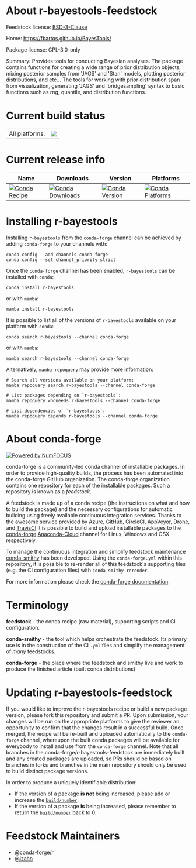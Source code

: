 About r-bayestools-feedstock
============================

Feedstock license: [BSD-3-Clause](https://github.com/conda-forge/r-bayestools-feedstock/blob/main/LICENSE.txt)

Home: https://fbartos.github.io/BayesTools/

Package license: GPL-3.0-only

Summary: Provides tools for conducting Bayesian analyses. The package contains functions for creating a wide range of prior distribution objects, mixing posterior samples from 'JAGS' and 'Stan' models, plotting posterior distributions, and etc... The tools for working with prior distribution span from visualization, generating 'JAGS' and 'bridgesampling' syntax to basic functions such as rng, quantile, and distribution functions.

Current build status
====================


<table><tr><td>All platforms:</td>
    <td>
      <a href="https://dev.azure.com/conda-forge/feedstock-builds/_build/latest?definitionId=13494&branchName=main">
        <img src="https://dev.azure.com/conda-forge/feedstock-builds/_apis/build/status/r-bayestools-feedstock?branchName=main">
      </a>
    </td>
  </tr>
</table>

Current release info
====================

| Name | Downloads | Version | Platforms |
| --- | --- | --- | --- |
| [![Conda Recipe](https://img.shields.io/badge/recipe-r--bayestools-green.svg)](https://anaconda.org/conda-forge/r-bayestools) | [![Conda Downloads](https://img.shields.io/conda/dn/conda-forge/r-bayestools.svg)](https://anaconda.org/conda-forge/r-bayestools) | [![Conda Version](https://img.shields.io/conda/vn/conda-forge/r-bayestools.svg)](https://anaconda.org/conda-forge/r-bayestools) | [![Conda Platforms](https://img.shields.io/conda/pn/conda-forge/r-bayestools.svg)](https://anaconda.org/conda-forge/r-bayestools) |

Installing r-bayestools
=======================

Installing `r-bayestools` from the `conda-forge` channel can be achieved by adding `conda-forge` to your channels with:

```
conda config --add channels conda-forge
conda config --set channel_priority strict
```

Once the `conda-forge` channel has been enabled, `r-bayestools` can be installed with `conda`:

```
conda install r-bayestools
```

or with `mamba`:

```
mamba install r-bayestools
```

It is possible to list all of the versions of `r-bayestools` available on your platform with `conda`:

```
conda search r-bayestools --channel conda-forge
```

or with `mamba`:

```
mamba search r-bayestools --channel conda-forge
```

Alternatively, `mamba repoquery` may provide more information:

```
# Search all versions available on your platform:
mamba repoquery search r-bayestools --channel conda-forge

# List packages depending on `r-bayestools`:
mamba repoquery whoneeds r-bayestools --channel conda-forge

# List dependencies of `r-bayestools`:
mamba repoquery depends r-bayestools --channel conda-forge
```


About conda-forge
=================

[![Powered by
NumFOCUS](https://img.shields.io/badge/powered%20by-NumFOCUS-orange.svg?style=flat&colorA=E1523D&colorB=007D8A)](https://numfocus.org)

conda-forge is a community-led conda channel of installable packages.
In order to provide high-quality builds, the process has been automated into the
conda-forge GitHub organization. The conda-forge organization contains one repository
for each of the installable packages. Such a repository is known as a *feedstock*.

A feedstock is made up of a conda recipe (the instructions on what and how to build
the package) and the necessary configurations for automatic building using freely
available continuous integration services. Thanks to the awesome service provided by
[Azure](https://azure.microsoft.com/en-us/services/devops/), [GitHub](https://github.com/),
[CircleCI](https://circleci.com/), [AppVeyor](https://www.appveyor.com/),
[Drone](https://cloud.drone.io/welcome), and [TravisCI](https://travis-ci.com/)
it is possible to build and upload installable packages to the
[conda-forge](https://anaconda.org/conda-forge) [Anaconda-Cloud](https://anaconda.org/)
channel for Linux, Windows and OSX respectively.

To manage the continuous integration and simplify feedstock maintenance
[conda-smithy](https://github.com/conda-forge/conda-smithy) has been developed.
Using the ``conda-forge.yml`` within this repository, it is possible to re-render all of
this feedstock's supporting files (e.g. the CI configuration files) with ``conda smithy rerender``.

For more information please check the [conda-forge documentation](https://conda-forge.org/docs/).

Terminology
===========

**feedstock** - the conda recipe (raw material), supporting scripts and CI configuration.

**conda-smithy** - the tool which helps orchestrate the feedstock.
                   Its primary use is in the construction of the CI ``.yml`` files
                   and simplify the management of *many* feedstocks.

**conda-forge** - the place where the feedstock and smithy live and work to
                  produce the finished article (built conda distributions)


Updating r-bayestools-feedstock
===============================

If you would like to improve the r-bayestools recipe or build a new
package version, please fork this repository and submit a PR. Upon submission,
your changes will be run on the appropriate platforms to give the reviewer an
opportunity to confirm that the changes result in a successful build. Once
merged, the recipe will be re-built and uploaded automatically to the
`conda-forge` channel, whereupon the built conda packages will be available for
everybody to install and use from the `conda-forge` channel.
Note that all branches in the conda-forge/r-bayestools-feedstock are
immediately built and any created packages are uploaded, so PRs should be based
on branches in forks and branches in the main repository should only be used to
build distinct package versions.

In order to produce a uniquely identifiable distribution:
 * If the version of a package **is not** being increased, please add or increase
   the [``build/number``](https://docs.conda.io/projects/conda-build/en/latest/resources/define-metadata.html#build-number-and-string).
 * If the version of a package **is** being increased, please remember to return
   the [``build/number``](https://docs.conda.io/projects/conda-build/en/latest/resources/define-metadata.html#build-number-and-string)
   back to 0.

Feedstock Maintainers
=====================

* [@conda-forge/r](https://github.com/conda-forge/r/)
* [@izahn](https://github.com/izahn/)


